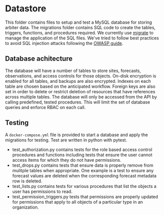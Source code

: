 # Datastore

This folder contains files to setup and test a MySQL database for storing
arbiter data. The migrations folder contains SQL code to create the tables,
triggers, functions, and procedures required. We currently use
[migrate](https://github.com/golang-migrate/migrate) to manage the application
of the SQL files. We've tried to follow best practices to avoid SQL injection
attacks following the [OWASP guide](https://github.com/OWASP/CheatSheetSeries/blob/master/cheatsheets/SQL_Injection_Prevention_Cheat_Sheet.md).


## Database achitecture
The database will have a number of tables to store sites, forecasts,
observations, and access controls for those objects. On-disk encryption
is enabled for all tables, and backups are also encrypted. Indexes on each
table are chosen based on the anticipated workflow. Foreign keys are also
set in order to delete or restrict deletion of resources that have references
across multiple tables. The database will only be accessed from the API by
calling predefined, tested procedures. This will limit the set of database
queries and enforce RBAC on each call.


## Testing
A ``docker-compose.yml`` file is provided to start a database and apply the
migrations for testing. Test are written in python with pytest.
- test_authorization.py contains tests for the role based access control
  procedures and functions including tests that ensure the user cannot access
  items for which they do not have permissions.
- test_drops.py contains tests that ensure data is properly remove from mulitple
  tables when appropriate. One example is a test to ensure any forecast values
  are deleted when the corresponding forecast metadata row is deleted.
- test_lists.py contains tests for various procedures that list the objects
  a user has permissions to read.
- test_permission_triggers.py tests that permissions are properly updated
  for permissions that apply to all objects of a particular type in an
  organization.
